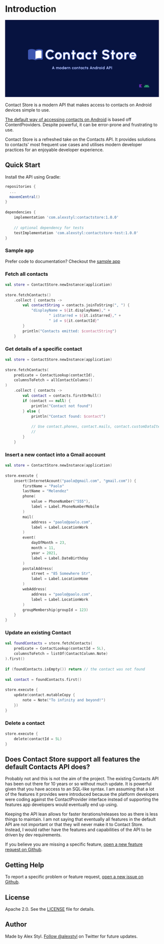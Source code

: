 # Introduction

![Contact Store - a modern contacts Android API](./assets/banner.png)

Contact Store is a modern API that makes access to contacts on Android devices simple to use.

[The default way of accessing contacts on Android](https://developer.android.com/guide/topics/providers/contacts-provider)
is based off ContentProviders. Despite powerful, it can be error-prone and frustrating to use.

Contact Store is a refreshed take on the Contacts API. It provides solutions to contacts' most
frequent use cases and utilises modern developer practices for an enjoyable developer experience.

## Quick Start

Install the API using Gradle:

```gradle
repositories {
  ...
  mavenCentral()
}

dependencies {
    implementation 'com.alexstyl:contactstore:1.0.0'
    
    // optional dependency for tests
    testImplementation 'com.alexstyl:contactstore-test:1.0.0'
}
```

### Sample app

Prefer code to documentation? Checkout the [sample app](https://github.com/alexstyl/contactstore/tree/main/sample)

### Fetch all contacts

```kotlin
val store = ContactStore.newInstance(application)

store.fetchContacts()
    .collect { contacts ->
        val contactString = contacts.joinToString(", ") {
            "displayName = ${it.displayName}," +
                    " isStarred = ${it.isStarred}," +
                    " id = ${it.contactId}"
        }
        println("Contacts emitted: $contactString")
    }
```

### Get details of a specific contact

```kotlin
val store = ContactStore.newInstance(application)

store.fetchContacts(
    predicate = ContactLookup(contactId),
    columnsToFetch = allContactColumns()
)
    .collect { contacts ->
        val contact = contacts.firstOrNull()
        if (contact == null) {
            println("Contact not found")
        } else {
            println("Contact found: $contact")

            // Use contact.phones, contact.mails, contact.customDataItems and
            // 
        }
    }
```

### Insert a new contact into a Gmail account

```kotlin
val store = ContactStore.newInstance(application)

store.execute {
    insert(InternetAcount("paolo@gmail.com", "gmail.com")) {
        firstName = "Paolo"
        lastName = "Melendez"
        phone(
            value = PhoneNumber("555"),
            label = Label.PhoneNumberMobile
        )
        mail(
            address = "paolo@paolo.com",
            label = Label.LocationWork
        )
        event(
            dayOfMonth = 23,
            month = 11,
            year = 2021,
            label = Label.DateBirthday
        )
        postalAddress(
            street = "85 Somewhere Str",
            label = Label.LocationHome
        )
        webAddress(
            address = "paolo@paolo.com",
            label = Label.LocationWork
        )
        groupMembership(groupId = 123)
    }
}
```

### Update an existing Contact

```kotlin
val foundContacts = store.fetchContacts(
    predicate = ContactLookup(contactId = 5L),
    columnsToFetch = listOf(ContactColumn.Note)
).first()

if (foundContacts.isEmpty()) return // the contact was not found

val contact = foundContacts.first()

store.execute {
    update(contact.mutableCopy {
        note = Note("To infinity and beyond!")
    })
}
```

### Delete a contact
```kotlin
store.execute {
    delete(contactId = 5L)
}
```

## Does Contact Store support all features the default Contacts API does?

Probably not and this is not the aim of the project. The existing Contacts API has been out there
for 10 years or so without much update. It is powerful given that you have access to an SQL-like
syntax. I am assuming that a lot of the features it provides were introduced because the platform
developers were coding against the ContactProvider interface instead of supporting the features app
developers would eventually end up using.

Keeping the API lean allows for faster iterations/releases too as there is less things to maintain.
I am not saying that eventually all features in the default API are not important or that they will
never make it to Contact Store. Instead, I would rather have the features and capabilities of the
API to be driven by dev requirements.

If you believe you are missing a specific feature, [open a new feature request on Github][1].

## Getting Help

To report a specific problem or feature request, [open a new issue on Github][1].

## License

Apache 2.0. See the [LICENSE](/LICENSE) file for details.

## Author

Made by Alex Styl. [Follow @alexstyl](https://www.twitter.com/alexstyl) on Twitter for future
updates.

[1]: https://github.com/alexstyl/contactstore/issues

